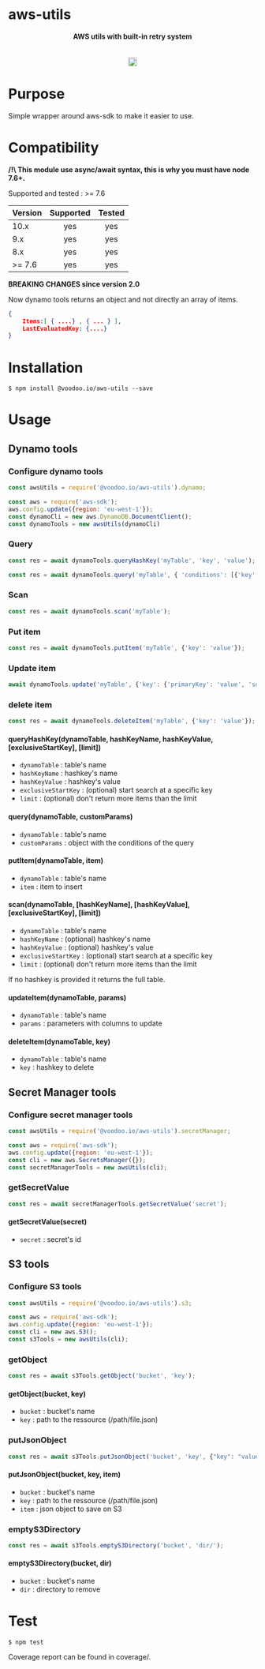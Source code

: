 # aws-utils

<div align="center">
<b>AWS utils with built-in retry system</b><br/>
<br/><br/>

<a href="https://badge.fury.io/js/%40voodoo.io%2Faws-utils.svg">
   <img src="https://badge.fury.io/js/%40voodoo.io%2Faws-utils.svg" alt="npm version" height="18">
</a>
</div>


# Purpose

Simple wrapper around aws-sdk to make it easier to use.

# Compatibility

**/!\ This module use async/await syntax, this is why you must have node 7.6+.**

Supported and tested : >= 7.6

| Version       | Supported     | Tested         |
| ------------- |:-------------:|:--------------:|
| 10.x          | yes           | yes            |
| 9.x           | yes           | yes            |
| 8.x           | yes           | yes            |
| >= 7.6        | yes           | yes            |


**BREAKING CHANGES since version 2.0**

Now dynamo tools returns an object and not directly an array of items.

```json
{
    Items:[ { ....} , { ... } ],
    LastEvaluatedKey: {....}
}
```

# Installation

```console
$ npm install @voodoo.io/aws-utils --save
```

# Usage

## Dynamo tools

### Configure dynamo tools

```javascript
const awsUtils = require('@voodoo.io/aws-utils').dynamo;

const aws = require('aws-sdk');
aws.config.update({region: 'eu-west-1'});
const dynamoCli = new aws.DynamoDB.DocumentClient();
const dynamoTools = new awsUtils(dynamoCli)
```

### Query

```javascript
const res = await dynamoTools.queryHashKey('myTable', 'key', 'value');
```

```javascript
const res = await dynamoTools.query('myTable', { 'conditions': [{'key': 'value', 'operator': 'value', 'value': [] /** or ''**/}]})
```

### Scan

```javascript
const res = await dynamoTools.scan('myTable');
```

### Put item

```javascript
const res = await dynamoTools.putItem('myTable', {'key': 'value'});
```

### Update item

```javascript
await dynamoTools.update('myTable', {'key': {'primaryKey': 'value', 'sortKey': 'value'},'add': {['column1']: 'value'}, 'set': {'column2': 'value'}});
```

### delete item

```javascript
const res = await dynamoTools.deleteItem('myTable', {'key': 'value'});
```

#### queryHashKey(dynamoTable, hashKeyName, hashKeyValue, [exclusiveStartKey], [limit])

* `dynamoTable` : table's name
* `hashKeyName` : hashkey's name
* `hashKeyValue` : hashkey's value
* `exclusiveStartKey` : (optional) start search at a specific key
* `limit` : (optional) don't return more items than the limit

#### query(dynamoTable, customParams)
* `dynamoTable` : table's name
* `customParams` : object with the conditions of the query 


#### putItem(dynamoTable, item)

* `dynamoTable` : table's name
* `item` : item to insert

#### scan(dynamoTable, [hashKeyName], [hashKeyValue], [exclusiveStartKey], [limit])

* `dynamoTable` : table's name
* `hashKeyName` : (optional) hashkey's name
* `hashKeyValue` : (optional) hashkey's value
* `exclusiveStartKey` : (optional) start search at a specific key
* `limit` : (optional) don't return more items than the limit

If no hashkey is provided it returns the full table.

#### updateItem(dynamoTable, params)
* `dynamoTable` : table's name
* `params` : parameters with columns to update


#### deleteItem(dynamoTable, key)

* `dynamoTable` : table's name
* `key` : hashkey to delete


## Secret Manager tools

### Configure secret manager tools

```javascript
const awsUtils = require('@voodoo.io/aws-utils').secretManager;

const aws = require('aws-sdk');
aws.config.update({region: 'eu-west-1'});
const cli = new aws.SecretsManager({});
const secretManagerTools = new awsUtils(cli);
```

### getSecretValue

```javascript
const res = await secretManagerTools.getSecretValue('secret');
```

#### getSecretValue(secret)

* `secret` : secret's id


## S3 tools

### Configure S3 tools

```javascript
const awsUtils = require('@voodoo.io/aws-utils').s3;

const aws = require('aws-sdk');
aws.config.update({region: 'eu-west-1'});
const cli = new aws.S3();
const s3Tools = new awsUtils(cli);
```

### getObject

```javascript
const res = await s3Tools.getObject('bucket', 'key');
```

#### getObject(bucket, key)

* `bucket` : bucket's name
* `key` : path to the ressource (/path/file.json)

### putJsonObject

```javascript
const res = await s3Tools.putJsonObject('bucket', 'key', {"key": "value"});
```

#### putJsonObject(bucket, key, item)

* `bucket` : bucket's name
* `key` : path to the ressource (/path/file.json)
* `item` : json object to save on S3

### emptyS3Directory

```javascript
const res = await s3Tools.emptyS3Directory('bucket', 'dir/');
```

#### emptyS3Directory(bucket, dir)

* `bucket` : bucket's name
* `dir` : directory to remove

# Test

```console
$ npm test
```

Coverage report can be found in coverage/.
